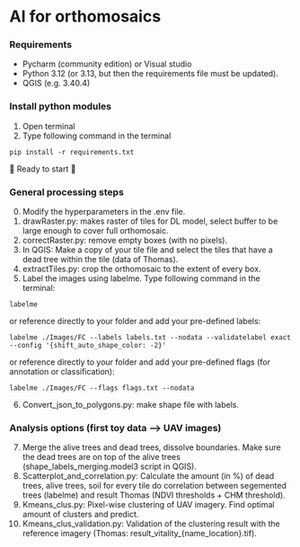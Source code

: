 # AI for orthomosaics

### Requirements
- Pycharm (community edition) or Visual studio
- Python 3.12 (or 3.13, but then the requirements file must be updated).
- QGIS (e.g. 3.40.4)

### Install python modules
1. Open terminal
2. Type following command in the terminal
~~~shell
pip install -r requirements.txt
~~~

:rocket: Ready to start :rocket:

### General processing steps
0. Modify the hyperparameters in the .env file. 
1. drawRaster.py: makes raster of tiles for DL model, select buffer to be large enough to cover full orthomosaic.
2. correctRaster.py: remove empty boxes (with no pixels).
3. In QGIS: Make a copy of your tile file and select the tiles that have a dead tree within the tile (data of Thomas).
4. extractTiles.py: crop the orthomosaic to the extent of every box.
5. Label the images using labelme. Type following command in the terminal:
~~~shell
labelme 
~~~
or reference directly to your folder and add your pre-defined labels:
~~~shell
labelme ./Images/FC --labels labels.txt --nodata --validatelabel exact --config '{shift_auto_shape_color: -2}'
~~~
or reference directly to your folder and add your pre-defined flags (for annotation or classification):
~~~shell
labelme ./Images/FC --flags flags.txt --nodata
~~~

6. Convert_json_to_polygons.py: make shape file with labels.

### Analysis options (first toy data --> UAV images)
7. Merge the alive trees and dead trees, dissolve boundaries. Make sure the dead trees are on top of the alive trees (shape_labels_merging.model3 script in QGIS). 
8. Scatterplot_and_correlation.py: Calculate the amount (in %) of dead trees, alive trees, soil for every tile do correlation between segemented trees (labelme) and result Thomas (NDVI thresholds + CHM threshold).
9. Kmeans_clus.py: Pixel-wise clustering of UAV imagery. Find optimal amount of clusters and predict.
10. Kmeans_clus_validation.py: Validation of the clustering result with the reference imagery (Thomas: result_vitality_{name_location}.tif).

